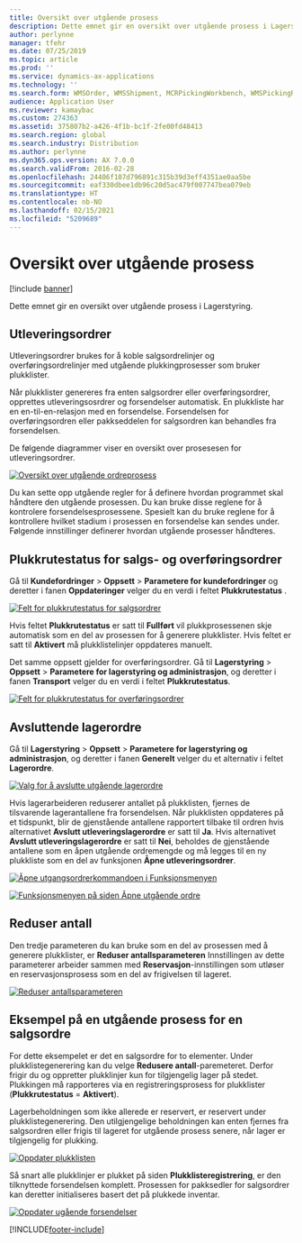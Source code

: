 ```yaml
---
title: Oversikt over utgående prosess
description: Dette emnet gir en oversikt over utgående prosess i Lagerstyring.
author: perlynne
manager: tfehr
ms.date: 07/25/2019
ms.topic: article
ms.prod: ''
ms.service: dynamics-ax-applications
ms.technology: ''
ms.search.form: WMSOrder, WMSShipment, MCRPickingWorkbench, WMSPickingRegistration, CustomFilterGroup
audience: Application User
ms.reviewer: kamaybac
ms.custom: 274363
ms.assetid: 375807b2-a426-4f1b-bc1f-2fe00fd48413
ms.search.region: global
ms.search.industry: Distribution
ms.author: perlynne
ms.dyn365.ops.version: AX 7.0.0
ms.search.validFrom: 2016-02-28
ms.openlocfilehash: 24406f107d796891c315b39d3eff4351ae0aa5be
ms.sourcegitcommit: eaf330dbee1db96c20d5ac479f007747bea079eb
ms.translationtype: HT
ms.contentlocale: nb-NO
ms.lasthandoff: 02/15/2021
ms.locfileid: "5209689"
---
```

# <a name="outbound-process-overview"></a>Oversikt over utgående prosess

[!include [banner](../includes/banner.md)]

Dette emnet gir en oversikt over utgående prosess i Lagerstyring.

## <a name="output-orders"></a>Utleveringsordrer

Utleveringsordrer brukes for å koble salgsordrelinjer og overføringsordrelinjer med utgående plukkingprosesser som bruker plukklister.

Når plukklister genereres fra enten salgsordrer eller overføringsordrer, opprettes utleveringsosrdrer og forsendelser automatisk. En plukkliste har en en-til-en-relasjon med en forsendelse. Forsendelsen for overføringsordren eller pakkseddelen for salgsordren kan behandles fra forsendelsen. 

De følgende diagrammer viser en oversikt over prosesesen for utleveringsordrer. 

[![Oversikt over utgående ordreprosess](./media/outbound-order.png)](./media/outbound-order.png)

Du kan sette opp utgående regler for å definere hvordan programmet skal håndtere den utgående prosessen. Du kan bruke disse reglene for å kontrolere forsendelsesprosessene. Spesielt kan du bruke reglene for å kontrollere hvilket stadium i prosessen en forsendelse kan sendes under. Følgende innstillinger definerer hvordan utgående prosesser håndteres.

## <a name="picking-route-status-for-sales-and-transfer-orders"></a>Plukkrutestatus for salgs- og overføringsordrer 

Gå til **Kundefordringer** \> **Oppsett** \> **Parametere for kundefordringer** og deretter i fanen **Oppdateringer** velger du en verdi i feltet **Plukkrutestatus** .

[![Felt for plukkrutestatus for salgsordrer](./media/picking-route-status-sales-order.png)](./media/picking-route-status-sales-order.png)

Hvis feltet **Plukkrutestatus** er satt til **Fullført** vil plukkprosessenen skje automatisk som en del av prosessen for å generere plukklister. Hvis feltet er satt til **Aktivert** må plukklistelinjer oppdateres manuelt.

Det samme oppsett gjelder for overføringsordrer. Gå til **Lagerstyring** \> **Oppsett** \> **Parametere for lagerstyring og administrasjon**, og deretter i fanen **Transport** velger du en verdi i feltet **Plukkrutestatus**.

[![Felt for plukkrutestatus for overføringsordrer](./media/picking-route-status-transfer-order.png)](./media/picking-route-status-transfer-order.png)

## <a name="end-output-inventory-orders"></a>Avsluttende lagerordre

Gå til **Lagerstyring** \> **Oppsett** \> **Parametere for lagerstyring og administrasjon**, og deretter i fanen **Generelt** velger du et alternativ i feltet **Lagerordre**.

[![Valg for å avslutte utgående lagerordre](./media//end-output-inventory-order.png)](./media//end-output-inventory-order.png)

Hvis lagerarbeideren reduserer antallet på plukklisten, fjernes de tilsvarende lagerantallene fra forsendelsen. Når plukklisten oppdateres på et tidspunkt, blir de gjenstående antallene rapportert tilbake til ordren hvis alternativet **Avslutt utleveringslagerordre** er satt til **Ja**. Hvis alternativet **Avslutt utleveringslagerordre** er satt til **Nei**, beholdes de gjenstående antallene som en åpen utgående ordremengde og må legges til en ny plukkliste som en del av funksjonen **Åpne utleveringsordrer**. 

[![Åpne utgangsordrerkommandoen i Funksjonsmenyen](./media/open-output-order.png)](./media/open-output-order.png)

[![Funksjonsmenyen på siden Åpne utgående ordre](./media/open-output-order-function.png)](./media/open-output-order-function.png)

## <a name="reduce-quantity"></a>Reduser antall

Den tredje parameteren du kan bruke som en del av prosessen med å generere plukklister, er **Reduser antallsparameteren** Innstillingen av dette parameterer arbeider sammen med **Reservasjon**-innstillingen som utløser en reservasjonsprosess som en del av frigivelsen til lageret.

[![Reduser antallsparameteren](./media/reduce-quantity.png)](./media/reduce-quantity.png)

## <a name="example-of-an-outbound-process-for-a-sales-order"></a>Eksempel på en utgående prosess for en salgsordre

For dette eksempelet er det en salgsordre for to elementer. Under plukklistegenerering kan du velge **Redusere antall**-paremeteret. Derfor frigir du og oppretter plukklinjer kun for tilgjengelig lager på stedet. Plukkingen må rapporteres via en registreringsprosess for plukklister (**Plukkrutestatus** = **Aktivert**).

Lagerbeholdningen som ikke allerede er reservert, er reservert under plukklistegenerering. Den utilgjengelige beholdningen kan enten fjernes fra salgsordren eller frigis til lageret for utgående prosess senere, når lager er tilgjengelig for plukking.

[![Oppdater plukklisten](./media/update-picking-list.png)](./media/update-picking-list.png)

Så snart alle plukklinjer er plukket på siden **Plukklisteregistrering**, er den tilknyttede forsendelsen komplett. Prosessen for pakksedler for salgsordrer kan deretter initialiseres basert det på plukkede inventar.

[![Oppdater ugående forsendelser](./media/outbound-shipments.png)](./media/outbound-shipments.png)


[!INCLUDE[footer-include](../../includes/footer-banner.md)]